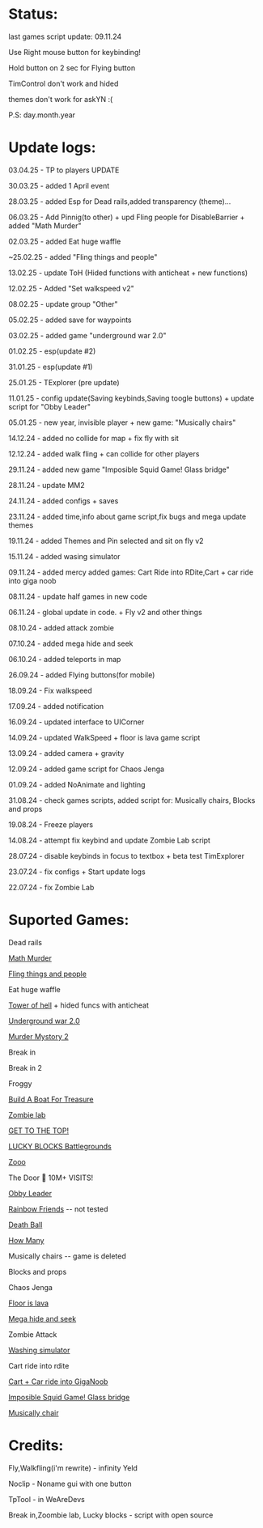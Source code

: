 # Status:
last games script update: 09.11.24

Use Right mouse button for keybinding! 

Hold button on 2 sec for Flying button

TimControl don't work and hided

themes don't work for askYN :(

P.S: day.month.year

# Update logs:
03.04.25 - TP to players UPDATE

30.03.25 - added 1 April event

28.03.25 - added Esp for Dead rails,added transparency (theme)...

06.03.25 - Add Pinnig(to other) + upd Fling people for DisableBarrier + added "Math Murder"

02.03.25 - added Eat huge waffle

~25.02.25 - added "Fling things and people"

13.02.25 - update ToH (Hided functions with anticheat + new functions)

12.02.25 - Added "Set walkspeed v2"

08.02.25 - update group "Other"

05.02.25 - added save for waypoints

03.02.25 - added game "underground war 2.0"

01.02.25 - esp(update #2)

31.01.25 - esp(update #1)

25.01.25 - TExplorer (pre update)

11.01.25 - config update(Saving keybinds,Saving toogle buttons) + update script for "Obby Leader"

05.01.25 - new year, invisible player + new game: "Musically chairs"

14.12.24 - added no collide for map + fix fly with sit

12.12.24 - added walk fling + can collide for other players

29.11.24 - added new game "Imposible Squid Game! Glass bridge"

28.11.24 - update MM2

24.11.24 - added configs + saves

23.11.24 - added time,info about game script,fix bugs and mega update themes

19.11.24 - added Themes and Pin selected and sit on fly v2

15.11.24 - added wasing simulator

09.11.24 - added mercy added games: Cart Ride into RDite,Cart + car ride into giga noob

08.11.24 - update half games in new code

06.11.24 - global update in code. + Fly v2 and other things

08.10.24 - added attack zombie

07.10.24 - added mega hide and seek

06.10.24 - added teleports in map

26.09.24 - added Flying buttons(for mobile)

18.09.24 - Fix walkspeed

17.09.24 - added notification

16.09.24 - updated interface to UICorner

14.09.24 - updated WalkSpeed + floor is lava game script

13.09.24 - added camera + gravity

12.09.24 - added game script for Chaos Jenga

01.09.24 - added NoAnimate and lighting

31.08.24 - check games scripts, added script for: Musically chairs, Blocks and props

19.08.24 - Freeze players

14.08.24 - attempt fix keybind and update Zombie Lab script

28.07.24 - disable keybinds in focus to textbox + beta test TimExplorer

23.07.24 - fix configs + Start update logs

22.07.24 - fix Zombie Lab

# Suported Games:
Dead rails

[Math Murder](https://www.roblox.com/share?code=a97de22400427741a01a25fe49d7b27f&type=ExperienceDetails&stamp=1741289706212)

[Fling things and people](https://www.roblox.com/share?code=0c54fc0e833d7a4b954a5a44e262b4b6&type=ExperienceDetails&stamp=1741289771712)

Eat huge waffle

[Tower of hell](https://www.roblox.com/share?code=f74e6b36d1580d4dac97152a4fb1d4d1&type=ExperienceDetails&stamp=1739475720852) + hided funcs with anticheat

[Underground war 2.0](https://www.roblox.com/share?code=ea1067fa38ccab43b0f04fe6557ec29a&type=ExperienceDetails&stamp=1738617065522)

[Murder Mystory 2](https://www.roblox.com/share?code=30095ada9095784a9722ce4419735b55&type=ExperienceDetails&stamp=1736553373981)

Break in 

Break in 2

Froggy 

[Build A Boat For Treasure](https://www.roblox.com/share?code=617b329e011981488239bee67a7713d7&type=ExperienceDetails&stamp=1736553405530)

[Zombie lab](https://www.roblox.com/share?code=43cf0f6737f173428ba0dcbc8bf7f623&type=ExperienceDetails&stamp=1736553431848)

[GET TO THE TOP!](https://www.roblox.com/share?code=d9fc31441ce9124a9be48a84fefae1f5&type=ExperienceDetails&stamp=1736553500994)

[LUCKY BLOCKS Battlegrounds](https://www.roblox.com/share?code=260a6b603b753146a96ef716ea824945&type=ExperienceDetails&stamp=1736553543086)

[Zooo](https://www.roblox.com/share?code=b650d37cd1bc324d90e9802fbd5dae7b&type=ExperienceDetails&stamp=1736553612541)

The Door 🚪 10M+ VISITS! 

[Obby Leader](https://www.roblox.com/share?code=98d8aff63a0e434da939c26483f902d6&type=ExperienceDetails&stamp=1736109493032)

[Rainbow Friends](https://www.roblox.com/share?code=0b0ac366934f394f8a180bb83f97213d&type=ExperienceDetails&stamp=1736553680670) -- not tested

[Death Ball](https://www.roblox.com/share?code=4ee05f950770e34798834b7a4a3e5842&type=ExperienceDetails&stamp=1736553634801)

[How Many](https://www.roblox.com/share?code=ad4cf9b1b98eac4989574e6855fda74c&type=ExperienceDetails&stamp=1736553571715)

Musically chairs -- game is deleted

Blocks and props

Chaos Jenga

[Floor is lava](https://www.roblox.com/share?code=4bfb6bf8b862cd408da588f04b6af43a&type=ExperienceDetails&stamp=1736553297734)

[Mega hide and seek](https://www.roblox.com/share?code=ffac4d0ce7032b48879920415c180615&type=ExperienceDetails&stamp=1736553250341)

Zombie Attack

[Washing simulator](https://www.roblox.com/share?code=ef3263496c06dd419908b8230299f8ce&type=ExperienceDetails&stamp=1736553327964)

Cart ride into rdite

[Cart + Car ride into GigaNoob](https://www.roblox.com/share?code=6b1c965025d9cc47b5579a6b7bfe980e&type=ExperienceDetails&stamp=1736109529864)

[Imposible Squid Game! Glass bridge](https://www.roblox.com/share?code=5233ee6b5386f14cb0cfcd61469e7031&type=ExperienceDetails&stamp=1732876371319)

[Musically chair](https://www.roblox.com/share?code=2337aebe00178e4eaea0d768769c9331&type=ExperienceDetails&stamp=1736109459355)

# Credits:

Fly,Walkfling(i'm rewrite) - infinity Yeld

Noclip - Noname gui with one button

TpTool - in WeAreDevs

Break in,Zoombie lab, Lucky blocks - script with open source


